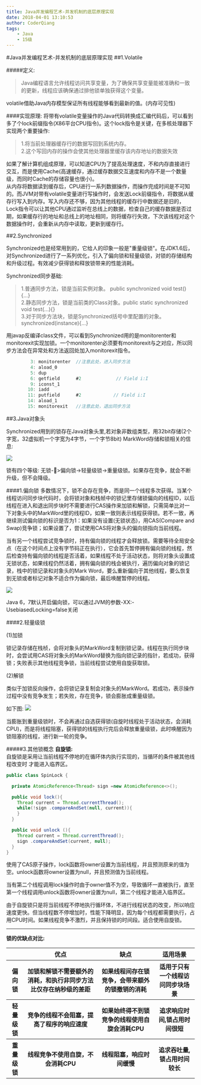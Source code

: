 ```yaml
---
title: Java并发编程艺术-并发机制的底层原理实现
date: 2018-04-01 13:10:53
author: CoderQiang
tags:
	- Java
	- 15级
---
```


#Java并发编程艺术-并发机制的底层原理实现
##1.Volatile

#####定义:
>Java编程语言允许线程访问共享变量，为了确保共享变量能被准确和一致的更新，线程应该确保通过排他锁单独获得这个变量。

volatile借助Java内存模型保证所有线程能够看到最新的值。(内存可见性)

####实现原理:
将带有volatile变量操作的Java代码转换成汇编代码后，可以看到多了个lock前缀指令(X86平台CPU指令)。这个lock指令是关键，在多核处理器下实现两个重要操作:
>1.将当前处理器缓存行的数据写回到系统内存。</br>
>2.这个写回内存的操作会使其他处理器里缓存该内存地址的数据失效

如果了解计算机组成原理，可以知道CPU为了提高处理速度，不和内存直接进行交互，而是使用Cache(高速缓存，通过缓存数据交互速度和内存不是一个数量级，而同时Cache的存储容量也很小)。</br>从内存将数据读到缓存后，CPU进行一系列数据操作，而操作完成时间是不可知的。而JVM对带有volatile变量进行写操作时，会发送Lock前缀指令，将数据从缓存行写入到内存。写入内存还不够，因为其他线程的缓存行中数据还是旧的，Lock指令可以让其他CPU通过监听在总线上的数据，检查自己的缓存数据是否过期，如果缓存行的地址和总线上的地址相同，则将缓存行失效，下次该线程对这个数据操作时，会重新从内存中读取，更新到缓存行。

##2.Synchronized

Synchronized也是经常用到的，它给人的印象一般是"重量级锁"。在JDK1.6后，对Synchronized进行了一系列优化，引入了偏向锁和轻量级锁，对锁的存储结构和升级过程。有效减少获得锁和释放锁带来的性能消耗。

Synchronized同步基础:
>1.普通同步方法，锁是当前实例对象。 public synchronized void test(){...}</br>
>2.静态同步方法，锁是当前类的Class对象。public static synchronized void test(...){}</br>
>3.对于同步方法块，锁是Synchronized括号中里配置的对象。synchronized(instance){...}

用javap反编译class文件，可以看到Synchronized用的是monitorenter和monitorexit实现加锁。一个monitorenter必须要有monitorexit与之对应，所以同步方法会在异常处和方法返回处加入monitorexit指令。

```java
         3: monitorenter  //注意此处，进入同步方法
         4: aload_0
         5: dup
         6: getfield      #2             // Field i:I
         9: iconst_1
        10: iadd
        11: putfield      #2            // Field i:I
        14: aload_1
        15: monitorexit   //注意此处，退出同步方法
```

##3.Java对象头

Synchronized用到的锁存在Java对象头里,若对象非数组类型，用32bit存储(2个字宽，32虚拟机一个字宽为4字节，一个字节8bit)
MarkWord存储和锁相关的信息:

![](对象头.jpeg)

锁有四个等级: 无锁->偏向锁->轻量级锁->重量级锁。如果存在竞争，就会不断升级，但不会降级。

####1.偏向锁
多数情况下，锁不会存在竞争，而是同一个线程多次获得。当某个线程访问同步块代码时，会将锁对象和栈帧中的锁记里存储锁偏向的线程ID，以后线程在进入和退出同步块时不需要进行CAS操作来加锁和解锁，只需简单比对一下对象头中的MarkWord里的线程ID，如果一致则表示线程获得锁。若不一致，再继续测试偏向锁的标识是否为1：如果没有设置(无锁状态)，用CAS(Compare and Swap)竞争锁；如果设置了，尝试使用CAS将对象头的偏向锁指向当前线程。 

当有另一个线程尝试竞争锁时，持有偏向锁的线程才会释放锁。需要等待全局安全点（在这个时间点上没有字节码正在执行），它会首先暂停拥有偏向锁的线程，然后检查持有偏向锁的线程是否活着，如果线程不处于活动状态，则将对象头设置成无锁状态，如果线程仍然活着，拥有偏向锁的栈会被执行，遍历偏向对象的锁记录，栈中的锁记录和对象头的Mark Word，要么重新偏向于其他线程，要么恢复到无锁或者标记对象不适合作为偏向锁，最后唤醒暂停的线程。

![](偏向锁.png)

Java 6，7默认开启偏向锁，可以通过JVM的参数-XX:-UsebiasedLocking=false关闭

####2.轻量级锁

(1)加锁</br>

锁记录存储在栈桢，会将对象头的MarkWord复制到锁记录。线程在执行同步块时，会尝试用CAS将对象头的MarkWord替换为指向锁记录的指针，若成功，获得锁；失败表示其他线程竞争锁，当前线程尝试使用自旋获取锁。

(2)解锁</br>

类似于加锁反向操作，会将锁记录复制会对象头的MarkWord。若成功，表示操作过程中没有竞争发生；若失败，存在竞争，锁会膨胀成重量级锁。

如下图:
![](轻量级锁.png)

当膨胀到重量级锁时，不会再通过自选获得锁(自旋时线程处于活动状态，会消耗CPU)，而是将线程阻塞，获得锁的线程执行完后会释放重量级锁，此时唤醒因为锁阻塞的线程，进行新一轮的竞争。

#####3.其他锁概念
<b>自旋锁:</b></br>自旋锁是采用让当前线程不停地的在循环体内执行实现的，当循环的条件被其他线程改变时 才能进入临界区。

```java
public class SpinLock {

  private AtomicReference<Thread> sign =new AtomicReference<>();

  public void lock(){
    Thread current = Thread.currentThread();
    while(!sign .compareAndSet(null, current)){
    }
  }

  public void unlock (){
    Thread current = Thread.currentThread();
    sign .compareAndSet(current, null);
  }
}
```
使用了CAS原子操作，lock函数将owner设置为当前线程，并且预测原来的值为空。unlock函数将owner设置为null，并且预测值为当前线程。

当有第二个线程调用lock操作时由于owner值不为空，导致循环一直被执行，直至第一个线程调用unlock函数将owner设置为null，第二个线程才能进入临界区。

由于自旋锁只是将当前线程不停地执行循环体，不进行线程状态的改变，所以响应速度更快。但当线程数不停增加时，性能下降明显，因为每个线程都需要执行，占用CPU时间。如果线程竞争不激烈，并且保持锁的时间段。适合使用自旋锁。

---
<b>锁的优缺点对比:

<table>
        <tr>
            <th>  </th>
            <th> 优点 </th>
            <th> 缺点 </th>
            <th>适用场景</th>
        </tr>
        <tr>
            <th>偏向锁</th>
            <th>加锁和解锁不需要额外的消耗，和执行非同步方法比仅存在纳秒级的差距</th>
            <th>如果线程间存在锁竞争，会带来额外的锁撤销的消耗</th>
            <th>适用于只有一个线程访问同步块场景</th>
        </tr>
        <tr>
            <th>轻量级锁</th>
            <th>竞争的线程不会阻塞，提高了程序的响应速度</th>
            <th>如果始终得不到锁竞争的线程使用自旋会消耗CPU</th>
            <th>追求响应时间,锁占用时间很短</th>
        </tr>
        <tr>
            <th>重量级锁</th>
            <th>线程竞争不使用自旋，不会消耗CPU</th>
            <th>线程阻塞，响应时间缓慢</th>
            <th>追求吞吐量,锁占用时间较长</th>
        </tr>
    </table>
